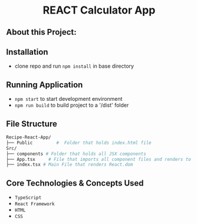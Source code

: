 <div align="center">

#  REACT Calculator App

</div>

## About this Project:



## Installation
- clone repo and run `npm install` in base directory

## Running Application
- `npm start` to start development environment
- `npm run build` to build project to a '/dist' folder

## File Structure

```sh
Recipe-React-App/
├── Public         #  Folder that holds index.html file
Src/
├── components # Folder that holds all JSX components
├── App.tsx     # File that imports all component files and renders to App function.
├── index.tsx # Main File that renders React.dom
```


## Core Technologies & Concepts Used
- `TypeScript` 
- `React Framework`
- `HTML`
- `CSS`